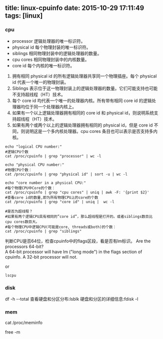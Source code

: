 title: linux-cpuinfo
date: 2015-10-29 17:11:49
tags: [linux]
---
### cpu
+ processor 逻辑处理器的唯一标识符。
+ physical id 每个物理封装的唯一标识符。
+ siblings 相同物理封装中的逻辑处理器的数量。
+ cpu cores 相同物理封装中的内核数量。
+ core id 每个内核的唯一标识符。

1. 拥有相同 physical id 的所有逻辑处理器共享同一个物理插座。每个 physical id 代表一个唯一的物理封装。
2. Siblings 表示位于这一物理封装上的逻辑处理器的数量。它们可能支持也可能不支持超线程（HT）技术。
3. 每个 core id 均代表一个唯一的处理器内核。所有带有相同 core id 的逻辑处理器均位于同一个处理器内核上。
4. 如果有一个以上逻辑处理器拥有相同的 core id 和 physical id，则说明系统支持超线程（HT）技术。
5. 如果有两个或两个以上的逻辑处理器拥有相同的 physical id，但是 core id 不同，则说明这是一个多内核处理器。cpu cores 条目也可以表示是否支持多内核。

```ssh
echo "logical CPU number:"
#逻辑CPU个数
cat /proc/cpuinfo | grep "processor" | wc -l
 
echo "physical CPU number:"
#物理CPU个数：
cat /proc/cpuinfo | grep "physical id" | sort -u | wc -l
 
echo "core number in a physical CPU:"
#每个物理CPU中Core的个数：
cat /proc/cpuinfo | grep "cpu cores" | uniq | awk -F: '{print $2}'
#查看core id的数量,即为所有物理CPU上的core的个数
cat /proc/cpuinfo | grep "core id" | uniq |  wc -l
 
#是否为超线程？
#如果有两个逻辑CPU具有相同的”core id”，那么超线程是打开的。或者siblings数目比cpu cores数目大。
#每个物理CPU中逻辑CPU(可能是core, threads或both)的个数：
cat /proc/cpuinfo | grep "siblings"
```

判断CPU是否64位，检查cpuinfo中的flags区段，看是否有lm标识。
Are the processors 64-bit?   
A 64-bit processor will have lm ("long mode") in the flags section of cpuinfo. A 32-bit processor will not.

or 

`lscpu`


### disk
df -h --total
查看硬盘和分区分布:lsblk
硬盘和分区的详细信息:fdisk -l

### mem

cat /proc/meminfo

free -m
